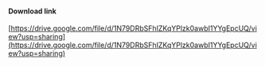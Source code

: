 #### Download link
[https://drive.google.com/file/d/1N79DRbSFhIZKqYPlzk0awbI1YYgEpcUQ/view?usp=sharing](https://drive.google.com/file/d/1N79DRbSFhIZKqYPlzk0awbI1YYgEpcUQ/view?usp=sharing)